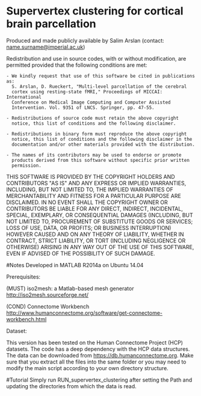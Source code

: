 # Supervertex clustering for cortical brain parcellation

  Produced and made publicly available by Salim Arslan (contact: name.surname@imperial.ac.uk)
 
  Redistribution and use in source codes, with or without
  modification, are permitted provided that the following conditions
  are met:
 
    - We kindly request that use of this software be cited in publications as:
      S. Arslan, D. Rueckert, "Multi-level parcellation of the cerebral 
      cortex using resting-state fMRI," Proceedings of MICCAI: International 
      Conference on Medical Image Computing and Computer Assisted 
      Intervention. Vol. 9351 of LNCS. Springer, pp. 47-55.
 
    - Redistributions of source code must retain the above copyright
      notice, this list of conditions and the following disclaimer.
 
    - Redistributions in binary form must reproduce the above copyright
      notice, this list of conditions and the following disclaimer in the
      documentation and/or other materials provided with the distribution.
 
    - The names of its contributors may be used to endorse or promote 
      products derived from this software without specific prior written 
      permission.
 
  THIS SOFTWARE IS PROVIDED BY THE COPYRIGHT HOLDERS AND CONTRIBUTORS "AS
  IS" AND ANY EXPRESS OR IMPLIED WARRANTIES, INCLUDING, BUT NOT LIMITED TO,
  THE IMPLIED WARRANTIES OF MERCHANTABILITY AND FITNESS FOR A PARTICULAR
  PURPOSE ARE DISCLAIMED. IN NO EVENT SHALL THE COPYRIGHT OWNER OR
  CONTRIBUTORS BE LIABLE FOR ANY DIRECT, INDIRECT, INCIDENTAL, SPECIAL,
  EXEMPLARY, OR CONSEQUENTIAL DAMAGES (INCLUDING, BUT NOT LIMITED TO,
  PROCUREMENT OF SUBSTITUTE GOODS OR SERVICES; LOSS OF USE, DATA, OR
  PROFITS; OR BUSINESS INTERRUPTION) HOWEVER CAUSED AND ON ANY THEORY OF
  LIABILITY, WHETHER IN CONTRACT, STRICT LIABILITY, OR TORT (INCLUDING
  NEGLIGENCE OR OTHERWISE) ARISING IN ANY WAY OUT OF THE USE OF THIS
  SOFTWARE, EVEN IF ADVISED OF THE POSSIBILITY OF SUCH DAMAGE.
  

#Notes
Developed in MATLAB R2014a on Ubuntu 14.04

Prerequisites:

(MUST) iso2mesh: a Matlab-based mesh generator 
       http://iso2mesh.sourceforge.net/
       
(COND) Connectome Workbench
       http://www.humanconnectome.org/software/get-connectome-workbench.html

Dataset:

This version has been tested on the Human Connectome Project (HCP) datasets. 
The code has a deep dependency with the HCP data structures. The data can be 
downloaded from https://db.humanconnectome.org. Make sure that you extract 
all the files into the same folder or you may need to modify the main script 
according to your own directory structure.

#Tutorial
Simply run RUN_supervertex_clustering after setting the Path and updating 
the directories from which the data is read.


